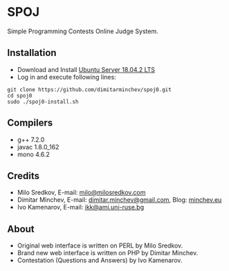 # SPOJ
Simple Programming Contests Online Judge System.

## Installation
- Download and Install [Ubuntu Server 18.04.2 LTS][1]
- Log in and execute following lines:
```
git clone https://github.com/dimitarminchev/spoj0.git
cd spoj0
sudo ./spoj0-install.sh
```
## Compilers
- g++ 7.2.0
- javac 1.8.0_162
- mono 4.6.2

## Credits
- Milo Sredkov, E-mail: <milo@milosredkov.com>
- Dimitar Minchev, E-mail: <dimitar.minchev@gmail.com>, Blog: [minchev.eu][2]
- Ivo Kamenarov, E-mail: <ikk@ami.uni-ruse.bg>

## About
- Original web interface is written on PERL by Milo Sredkov.  
- Brand new web interface is written on PHP by Dimitar Minchev. 
- Contestation (Questions and Answers) by Ivo Kamenarov.

[1]: http://releases.ubuntu.com/18.04/ubuntu-18.04.2-live-server-amd64.iso.torrent
[2]: http://www.minchev.eu/
